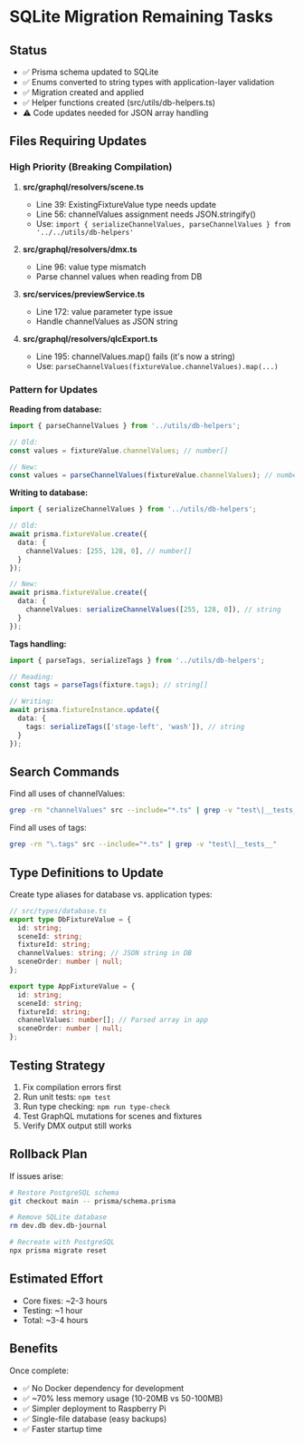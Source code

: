 # SQLite Migration Remaining Tasks

## Status
- ✅ Prisma schema updated to SQLite
- ✅ Enums converted to string types with application-layer validation
- ✅ Migration created and applied
- ✅ Helper functions created (src/utils/db-helpers.ts)
- ⚠️  Code updates needed for JSON array handling

## Files Requiring Updates

### High Priority (Breaking Compilation)

1. **src/graphql/resolvers/scene.ts**
   - Line 39: ExistingFixtureValue type needs update
   - Line 56: channelValues assignment needs JSON.stringify()
   - Use: `import { serializeChannelValues, parseChannelValues } from '../../utils/db-helpers'`

2. **src/graphql/resolvers/dmx.ts**
   - Line 96: value type mismatch
   - Parse channel values when reading from DB

3. **src/services/previewService.ts**
   - Line 172: value parameter type issue
   - Handle channelValues as JSON string

4. **src/graphql/resolvers/qlcExport.ts**
   - Line 195: channelValues.map() fails (it's now a string)
   - Use: `parseChannelValues(fixtureValue.channelValues).map(...)`

### Pattern for Updates

**Reading from database:**
```typescript
import { parseChannelValues } from '../utils/db-helpers';

// Old:
const values = fixtureValue.channelValues; // number[]

// New:
const values = parseChannelValues(fixtureValue.channelValues); // number[]
```

**Writing to database:**
```typescript
import { serializeChannelValues } from '../utils/db-helpers';

// Old:
await prisma.fixtureValue.create({
  data: {
    channelValues: [255, 128, 0], // number[]
  }
});

// New:
await prisma.fixtureValue.create({
  data: {
    channelValues: serializeChannelValues([255, 128, 0]), // string
  }
});
```

**Tags handling:**
```typescript
import { parseTags, serializeTags } from '../utils/db-helpers';

// Reading:
const tags = parseTags(fixture.tags); // string[]

// Writing:
await prisma.fixtureInstance.update({
  data: {
    tags: serializeTags(['stage-left', 'wash']), // string
  }
});
```

## Search Commands

Find all uses of channelValues:
```bash
grep -rn "channelValues" src --include="*.ts" | grep -v "test\|__tests__"
```

Find all uses of tags:
```bash
grep -rn "\.tags" src --include="*.ts" | grep -v "test\|__tests__"
```

## Type Definitions to Update

Create type aliases for database vs. application types:

```typescript
// src/types/database.ts
export type DbFixtureValue = {
  id: string;
  sceneId: string;
  fixtureId: string;
  channelValues: string; // JSON string in DB
  sceneOrder: number | null;
};

export type AppFixtureValue = {
  id: string;
  sceneId: string;
  fixtureId: string;
  channelValues: number[]; // Parsed array in app
  sceneOrder: number | null;
};
```

## Testing Strategy

1. Fix compilation errors first
2. Run unit tests: `npm test`
3. Run type checking: `npm run type-check`
4. Test GraphQL mutations for scenes and fixtures
5. Verify DMX output still works

## Rollback Plan

If issues arise:
```bash
# Restore PostgreSQL schema
git checkout main -- prisma/schema.prisma

# Remove SQLite database
rm dev.db dev.db-journal

# Recreate with PostgreSQL
npx prisma migrate reset
```

## Estimated Effort

- Core fixes: ~2-3 hours
- Testing: ~1 hour
- Total: ~3-4 hours

## Benefits

Once complete:
- ✅ No Docker dependency for development
- ✅ ~70% less memory usage (10-20MB vs 50-100MB)
- ✅ Simpler deployment to Raspberry Pi
- ✅ Single-file database (easy backups)
- ✅ Faster startup time
